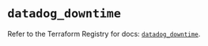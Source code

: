 # `datadog_downtime`

Refer to the Terraform Registry for docs: [`datadog_downtime`](https://registry.terraform.io/providers/datadog/datadog/3.55.0/docs/resources/downtime).
